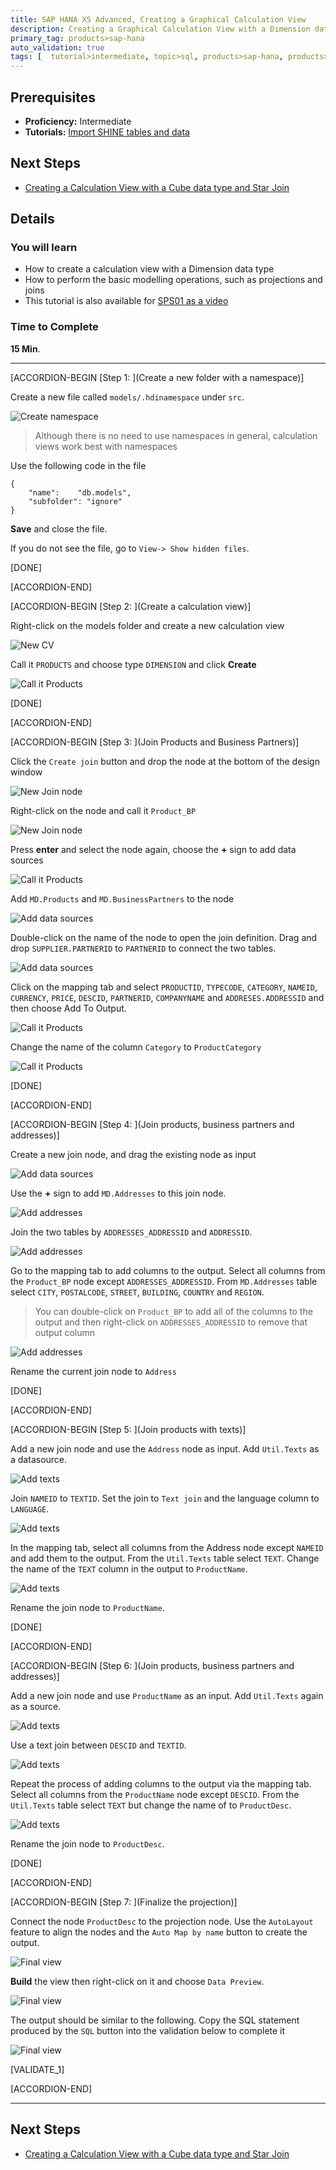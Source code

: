 ```yaml
---
title: SAP HANA XS Advanced, Creating a Graphical Calculation View
description: Creating a Graphical Calculation View with a Dimension data type
primary_tag: products>sap-hana
auto_validation: true
tags: [  tutorial>intermediate, topic>sql, products>sap-hana, products>sap-hana\,-express-edition   ]
---
```

## Prerequisites  
- **Proficiency:** Intermediate
- **Tutorials:** [Import SHINE tables and data](https://www.sap.com/developer/tutorials/xsa-import-shine-data.html)

## Next Steps
- [Creating a Calculation View with a Cube data type and Star Join](https://www.sap.com/developer/tutorials/xsa-graphical-cube-view.html)

## Details
### You will learn  
- How to create a calculation view with a Dimension data type
- How to perform the basic modelling operations, such as projections and joins
- This tutorial is also available for [SPS01 as a video](https://youtube.com/watch?v=c520hUfd88E)

### Time to Complete
**15 Min**.

---

[ACCORDION-BEGIN [Step 1: ](Create a new folder with a namespace)]

Create a new file called `models/.hdinamespace` under `src`.

![Create namespace](hdi.png)

> Although there is no need to use namespaces in general, calculation views work best with namespaces

Use the following code in the file

```text
{
    "name":    "db.models",
    "subfolder": "ignore"
}

```

**Save** and close the file.

If you do not see the file, go to `View-> Show hidden files`.

[DONE]

[ACCORDION-END]

[ACCORDION-BEGIN [Step 2: ](Create a calculation view)]

Right-click on the models folder and create a new calculation view

![New CV](1.png)

Call it `PRODUCTS` and choose type `DIMENSION` and click **Create**

![Call it Products](2.png)

[DONE]

[ACCORDION-END]

[ACCORDION-BEGIN [Step 3: ](Join Products and Business Partners)]

Click the `Create join` button and drop the node at the bottom of the design window

![New Join node](join.gif)

Right-click on the node and call it `Product_BP`

![New Join node](rename.gif)

Press **enter** and select the node again, choose the **+** sign to add data sources

![Call it Products](4.png)

Add `MD.Products` and `MD.BusinessPartners` to the node

![Add data sources](a1.gif)

Double-click on the name of the node to open the join definition. Drag and drop `SUPPLIER.PARTNERID` to `PARTNERID` to connect the two tables.

![Add data sources](a2.gif)

Click on the mapping tab and select `PRODUCTID`, `TYPECODE`, `CATEGORY`, `NAMEID`, `CURRENCY`, `PRICE`,  `DESCID`, `PARTNERID`, `COMPANYNAME` and `ADDRESES.ADDRESSID` and then choose Add To Output.

![Call it Products](6.png)

Change the name of the column `Category` to `ProductCategory`

![Call it Products](7.png)

[DONE]

[ACCORDION-END]

[ACCORDION-BEGIN [Step 4: ](Join products, business partners and addresses)]

Create a new join node, and drag the existing node as input

![Add data sources](a3.gif)

Use the **+** sign to add `MD.Addresses` to this join node.

![Add addresses](8.png)

Join the two tables by `ADDRESSES_ADDRESSID` and `ADDRESSID`.

![Add addresses](9.png)

Go to the mapping tab to add columns to the output. Select all columns from the `Product_BP` node except `ADDRESSES_ADDRESSID`. From `MD.Addresses` table select  `CITY`, `POSTALCODE`, `STREET`, `BUILDING`, `COUNTRY` and `REGION`.

> You can double-click on `Product_BP` to add all of the columns to the output and then right-click on `ADDRESSES_ADDRESSID` to remove that output column

![Add addresses](10.png)

Rename the current join node to `Address`

[DONE]

[ACCORDION-END]


[ACCORDION-BEGIN [Step 5: ](Join products with texts)]

Add a new join node and use the `Address` node as input. Add `Util.Texts` as a datasource.

![Add texts](11.png)

Join `NAMEID` to `TEXTID`. Set the join to `Text join`  and the language column to `LANGUAGE`.

![Add texts](12.png)

In the mapping tab, select all columns from the Address node except `NAMEID` and add them to the output. From the `Util.Texts` table select `TEXT`.
Change the name of the `TEXT` column in the output to `ProductName`.

![Add texts](13.png)

Rename the join node to `ProductName`.

[DONE]

[ACCORDION-END]


[ACCORDION-BEGIN [Step 6: ](Join products, business partners and addresses)]

Add a new join node and use `ProductName` as an input. Add `Util.Texts` again as a source.

![Add texts](11.png)

Use a text join between `DESCID` and `TEXTID`.

![Add texts](14.png)

Repeat the process of adding columns to the output via the mapping tab. Select all columns from the `ProductName` node except `DESCID`. From the `Util.Texts` table select `TEXT` but change the name of  to `ProductDesc`.

![Add texts](15.png)

Rename the join node to `ProductDesc`.

[DONE]

[ACCORDION-END]

[ACCORDION-BEGIN [Step 7: ](Finalize the projection)]

Connect the node `ProductDesc` to the projection node. Use the `AutoLayout` feature to align the nodes and the `Auto Map by name` button to create the output.

![Final view](final.gif)

**Build** the view then right-click on it and choose `Data Preview`.

![Final view](17.gif)

The output should be similar to the following. Copy the SQL statement produced by the `SQL` button into the validation below to complete it

![Final view](sql.gif)

[VALIDATE_1]

[ACCORDION-END]


---

## Next Steps
- [Creating a Calculation View with a Cube data type and Star Join](https://www.sap.com/developer/tutorials/xsa-graphical-cube-view.html)
